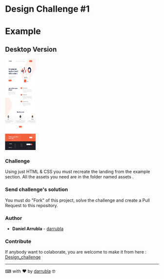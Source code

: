 # Design Challenge #1

# Example

## Desktop Version

<!-- ![Desktop Version](./challenge/desktop-design.jpg =100x300) -->
<img src="./challenge/desktop-design.jpg" width="100px" height="300px">

### Challenge

Using just HTML & CSS you must recreate the landing from the example section. All the assets you need are in the folder named assets .

### Send challenge's solution

You must do "Fork" of this project, solve the challenge and create a Pull Request to this repository.

### Author

- **Daniel Arrubla** - [darrubla](https://github.com/darrubla)

### Contribute

If anybody want to colaborate, you are welcome to make it from here : [Design_challenge](https://github.com/darrubla/Design_challenge/)

---

⌨ with ❤ by [darrubla](https://github.com/darrubla) 🤓
